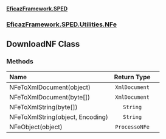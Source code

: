 #### [EficazFramework.SPED](EficazFrameworkSPED.md 'EficazFramework SPED')
### [EficazFramework.SPED.Utilities.NFe](EficazFramework.SPED.Utilities.NFe.md 'EficazFramework.SPED.Utilities.NFe')

## DownloadNF Class
### Methods

| Name | Return Type | |
| :--- | :---: | :--- |
| NFeToXmlDocument(object) | `XmlDocument` |  |
| NFeToXmlDocument(byte[]) | `XmlDocument` |  |
| NFeToXmlString(byte[]) | `String` |  |
| NFeToXmlString(object, Encoding) | `String` |  |
| NFeObject(object) | `ProcessoNFe` |  |
